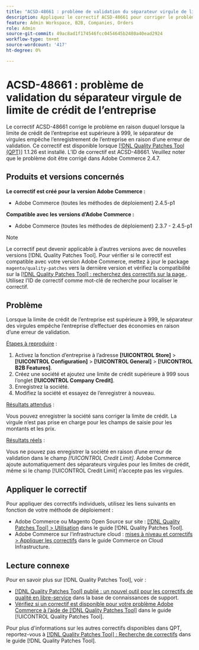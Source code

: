 ```yaml
---
title: "ACSD-48661 : problème de validation du séparateur virgule de limite de crédit de l’entreprise"
description: Appliquez le correctif ACSD-48661 pour corriger le problème Adobe Commerce où, lorsque la limite de crédit de l’entreprise est supérieure à 999, le séparateur de virgules empêche l’enregistrement de l’entreprise en raison d’une erreur de validation.
feature: Admin Workspace, B2B, Companies, Orders
role: Admin
source-git-commit: 49ac8ad1f174546fcc0454645b2480a40ead2924
workflow-type: tm+mt
source-wordcount: '417'
ht-degree: 0%

---
```


# ACSD-48661 : problème de validation du séparateur virgule de limite de crédit de l’entreprise

Le correctif ACSD-48661 corrige le problème en raison duquel lorsque la limite de crédit de l’entreprise est supérieure à 999, le séparateur de virgules empêche l’enregistrement de l’entreprise en raison d’une erreur de validation. Ce correctif est disponible lorsque [[!DNL Quality Patches Tool (QPT)]](https://experienceleague.adobe.com/en/docs/commerce-knowledge-base/kb/announcements/commerce-announcements/magento-quality-patches-released-new-tool-to-self-serve-quality-patches) 1.1.26 est installé. L’ID de correctif est ACSD-48661. Veuillez noter que le problème doit être corrigé dans Adobe Commerce 2.4.7.

## Produits et versions concernés

**Le correctif est créé pour la version Adobe Commerce :**

* Adobe Commerce (toutes les méthodes de déploiement) 2.4.5-p1

**Compatible avec les versions d’Adobe Commerce :**

* Adobe Commerce (toutes les méthodes de déploiement) 2.3.7 - 2.4.5-p1

>[!NOTE]
>
>Le correctif peut devenir applicable à d’autres versions avec de nouvelles versions [!DNL Quality Patches Tool]. Pour vérifier si le correctif est compatible avec votre version Adobe Commerce, mettez à jour le package `magento/quality-patches` vers la dernière version et vérifiez la compatibilité sur la [[!DNL Quality Patches Tool] : recherchez des correctifs sur la page ](https://experienceleague.adobe.com/tools/commerce-quality-patches/index.html). Utilisez l’ID de correctif comme mot-clé de recherche pour localiser le correctif.

## Problème

Lorsque la limite de crédit de l’entreprise est supérieure à 999, le séparateur des virgules empêche l’entreprise d’effectuer des économies en raison d’une erreur de validation.

<u>Étapes à reproduire</u> :

1. Activez la fonction d’entreprise à l’adresse **[!UICONTROL Store]** > **[!UICONTROL Configuration]** > **[!UICONTROL General]** > **[!UICONTROL B2B Features]**.
1. Créez une société et ajoutez une limite de crédit supérieure à 999 sous l’onglet **[!UICONTROL Company Credit]**.
1. Enregistrez la société.
1. Modifiez la société et essayez de l’enregistrer à nouveau.

<u>Résultats attendus</u> :

Vous pouvez enregistrer la société sans corriger la limite de crédit. La virgule n’est pas prise en charge pour les champs de saisie pour les montants et les prix.

<u>Résultats réels</u> :

Vous ne pouvez pas enregistrer la société en raison d’une erreur de validation dans le champ *[!UICONTROL Credit Limit]*. Adobe Commerce ajoute automatiquement des séparateurs virgules pour les limites de crédit, même si le champ [!UICONTROL Credit Limit] n’accepte pas les virgules.

## Appliquer le correctif

Pour appliquer des correctifs individuels, utilisez les liens suivants en fonction de votre méthode de déploiement :

* Adobe Commerce ou Magento Open Source sur site : [[!DNL Quality Patches Tool] > Utilisation](https://experienceleague.adobe.com/docs/commerce-operations/tools/quality-patches-tool/usage.html) dans le guide [!DNL Quality Patches Tool].
* Adobe Commerce sur l’infrastructure cloud : [mises à niveau et correctifs > Appliquer les correctifs](https://experienceleague.adobe.com/docs/commerce-cloud-service/user-guide/develop/upgrade/apply-patches.html) dans le guide Commerce on Cloud Infrastructure.

## Lecture connexe

Pour en savoir plus sur [!DNL Quality Patches Tool], voir :

* [[!DNL Quality Patches Tool] publié : un nouvel outil pour les correctifs de qualité en libre-service](https://experienceleague.adobe.com/en/docs/commerce-knowledge-base/kb/announcements/commerce-announcements/magento-quality-patches-released-new-tool-to-self-serve-quality-patches) dans la base de connaissances de support.
* [Vérifiez si un correctif est disponible pour votre problème Adobe Commerce à l’aide de  [!DNL Quality Patches Tool]](/help/tools/quality-patches-tool/patches-available-in-qpt/check-patch-for-magento-issue-with-magento-quality-patches.md) dans le guide [!UICONTROL Quality Patches Tool].


Pour plus d&#39;informations sur les autres correctifs disponibles dans QPT, reportez-vous à [[!DNL Quality Patches Tool] : Recherche de correctifs](https://experienceleague.adobe.com/tools/commerce-quality-patches/index.html) dans le guide [!DNL Quality Patches Tool].
